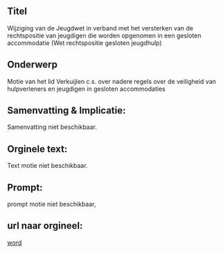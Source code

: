 ## Titel
Wijziging van de Jeugdwet in verband met het versterken van de rechtspositie van jeugdigen die worden opgenomen in een gesloten accommodatie (Wet rechtspositie gesloten jeugdhulp) 
## Onderwerp
Motie van het lid Verkuijlen c.s. over nadere regels over de veiligheid van hulpverleners en jeugdigen in gesloten accommodaties 
## Samenvatting & Implicatie:
Samenvatting niet beschikbaar.
## Orginele text:
Text motie niet beschikbaar.
## Prompt:
prompt motie niet beschikbaar,
## url naar orgineel:
[word](https://gegevensmagazijn.tweedekamer.nl/OData/v4/2.0/Document(1eca7064-cb93-4734-b9a5-7cd1a9cce214)/resource)
